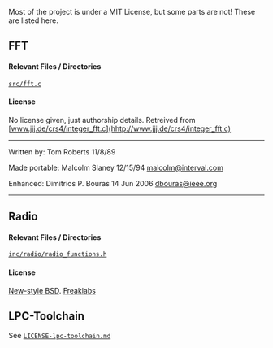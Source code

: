 Most of the project is under a MIT License, but some parts are not!
These are listed here.

## FFT ##

#### Relevant Files / Directories

[`src/fft.c`](src/fft.c)

#### License

No license given, just authorship details. Retreived from
[www.jjj.de/crs4/integer_fft.c](hhtp://www.jjj.de/crs4/integer_fft.c)

********************************
Written by:  Tom Roberts  11/8/89

Made portable:  Malcolm Slaney 12/15/94 malcolm@interval.com

Enhanced:  Dimitrios P. Bouras  14 Jun 2006 dbouras@ieee.org
********************************

## Radio ##

#### Relevant Files / Directories

[`inc/radio/radio_functions.h`](inc/radio/radio_functions.h)

#### License

[New-style BSD](http://opensource.org/licenses/BSD-3-Clause).
[Freaklabs](http://www.freaklabs.org/)

## LPC-Toolchain

See [`LICENSE-lpc-toolchain.md`](LICENSE-lpc-toolchain.md)
